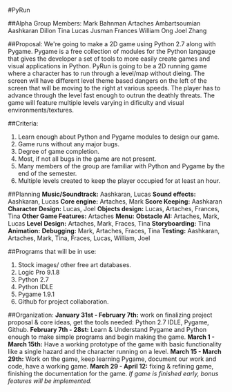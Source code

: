 #PyRun

##Alpha Group Members:
Mark Bahnman
Artaches Ambartsoumian
Aashkaran Dillon
Tina
Lucas Jusman
Frances
William Ong
Joel Zhang

##Proposal:
We're going to make a 2D game using Python 2.7 along with Pygame. Pygame is a free collection of modules for the Python
langauge that gives the developer a set of tools to more easily create games and visual applications in Python. PyRun is going
to be a 2D running game where a character has to run through a level/map without dieing. The screen will have different level theme
based dangers on the left of the screen that will be moving to the right at various speeds. The player has to advance through the level
fast enough to outrun the deathly threats. The game will feature multiple levels varying in dificulty and visual environments/textures.

##Criteria:
1. Learn enough about Python and Pygame modules to design our game.
1. Game runs without any major bugs.
2. Degree of game completion.
4. Most, if not all bugs in the game are not present.
5. Many members of the group are familiar with Python and Pygame by the end of the semester.
6. Multiple levels created to keep the player occupied for at least an hour.

##Planning
**Music/Soundtrack:** Aashkaran, Lucas
**Sound effects:** Aashkaran, Lucas
**Core engine:** Artaches, Mark
**Score Keeping:** Aashkaran
**Character Design:** Lucas, Joel
**Objects design:** Lucas, Artaches, Frances, Tina
**Other Game Features:** Artaches
**Menu:**
**Obstacle AI:** Artaches, Mark, Lucas
**Level Design:** Artaches, Mark, Fraces, Tina
**Storyboarding:** Tina
**Animation:**
**Debugging:** Mark, Artaches, Fraces, Tina
**Testing:** Aashkaran, Artaches, Mark, Tina, Fraces, Lucas, William, Joel

##Programs that will be in use:
1. Stock images/ other free art databases.
2. Logic Pro 9.1.8
3. Python 2.7
4. Python IDLE
5. Pygame 1.9.1
6. Github for project collaboration.

##Organization:
**January 31st - February 7th:** work on finalizing project proposal & core ideas, get the tools needed: Python 2.7 IDLE, Pygame, Github.
**February 7th - 28st:** Learn & Understand Pygame and Python enough to make simple programs and begin making the game.
**March 1 - March 15th:** Have a working prototype of the game with basic functionality like a single hazard and the character running on a level.
**March 15 - March 29th:** Work on the game, keep learning Pygame, document our work and code, have a working game.
**March 29 - April 12:** fixing & refining game, finishing the documentation for the game.
*If game is finished early, bonus features will be implemented.*
